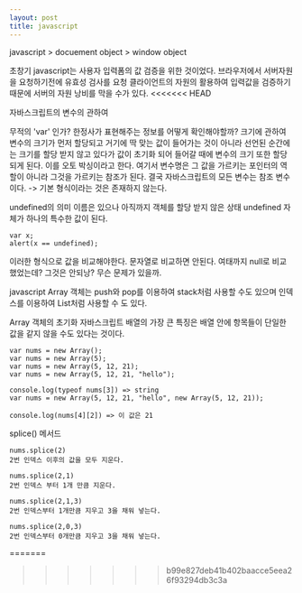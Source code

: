 ```yaml
---
layout: post
title: javascript
---
```


javascript > docuement object > window object

초창기 javascript는 사용자 입력폼의 값 검증을 위한 것이었다.
브라우저에서 서버자원을 요청하기전에 유효성 검사를 요청
클라이언트의 자원의 활용하여 입력값을 검증하기 때문에 서버의 자원 낭비를 막을 수가 있다.
<<<<<<< HEAD

자바스크립트의 변수의 관하여

무적의 'var' 인가?
한정사가 표현해주는 정보를 어떻게 확인해야할까?
크기에 관하여 변수의 크기가 먼저 할당되고 거기에 딱 맞는 값이 들어가는 것이 아니라
선언된 순간에는 크기를 할당 받지 않고 있다가 값이 초기화 되어 들어갈 때에 변수의 크기 또한 할당되게 된다. 이를 오토 박싱이라고 한다.
여기서 변수명은 그 값을 가르키는 포인터의 역할이 아니라 그것을 가르키는 참조가 된다.
결국 자바스크립트의 모든 변수는 참조 변수이다. -> 기본 형식이라는 것은 존재하지 않는다.

undefined의 의미 이름은 있으나 아직까지 객체를 할당 받지 않은 상태
undefined 자체가 하나의 특수한 값이 된다.

```
var x;
alert(x == undefined);
```

이러한 형식으로 값을 비교해야한다. 문자열로 비교하면 안된다.
여태까지 null로 비교했었는데? 그것은 안되낭? 무슨 문제가 있을까.


javascript Array 객체는 push와 pop를 이용하여 stack처럼 사용할 수도 있으며
인덱스를 이용하여 List처럼 사용할 수 도 있다.

Array 객체의 초기화
자바스크립트 배열의 가장 큰 특징은 배열 안에 항목들이 단일한 값을 같지 않을 수도 있다는 것이다.
```
var nums = new Array();
var nums = new Array(5);
var nums = new Array(5, 12, 21);
var nums = new Array(5, 12, 21, "hello");

console.log(typeof nums[3]) => string
var nums = new Array(5, 12, 21, "hello", new Array(5, 12, 21));

console.log(nums[4][2]) => 이 값은 21
```

splice() 메서드

```
nums.splice(2)
2번 인덱스 이후의 값을 모두 지운다.

nums.splice(2,1)
2번 인덱스 부터 1개 만큼 지운다.

nums.splice(2,1,3)
2번 인덱스부터 1개만큼 지우고 3을 채워 넣는다.

nums.splice(2,0,3)
2번 인덱스부터 0개만큼 지우고 3을 채워 넣는다.

```
=======
  
>>>>>>> b99e827deb41b402baacce5eea26f93294db3c3a
